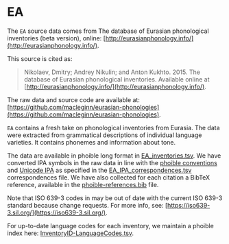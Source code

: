 # EA

The `EA` source data comes from The database of Eurasian phonological inventories (beta version), online: [http://eurasianphonology.info/](http://eurasianphonology.info/).

This source is cited as:

> Nikolaev, Dmitry; Andrey Nikulin; and Anton Kukhto. 2015. The database of Eurasian phonological inventories. Available online at [http://eurasianphonology.info/](http://eurasianphonology.info/).

The raw data and source code are available at: [https://github.com/macleginn/eurasian-phonologies](https://github.com/macleginn/eurasian-phonologies).

`EA` contains a fresh take on phonological inventories from Eurasia. The data were extracted from grammatical descriptions of individual language varieties. It contains phonemes and information about tone.

The data are available in phoible long format in [EA_inventories.tsv](EA_inventories.tsv). We have converted IPA symbols in the raw data in line with the [phoible conventions](http://phoible.github.io/conventions/) and [Unicode IPA](http://langsci-press.org/catalog/book/176) as specified in the [EA_IPA_correspondences.tsv](EA_IPA_correspondences.tsv) correspondences file. We have also collected for each citation a BibTeX reference, available in the [phoible-references.bib](../../data/phoible-references.bib) file.

Note that ISO 639-3 codes in may be out of date with the current ISO 639-3 standard because change requests. For more info, see: [https://iso639-3.sil.org/](https://iso639-3.sil.org/).

For up-to-date language codes for each inventory, we maintain a phoible index here:
[InventoryID-LanguageCodes.tsv](../../mappings/InventoryID-LanguageCodes.tsv).